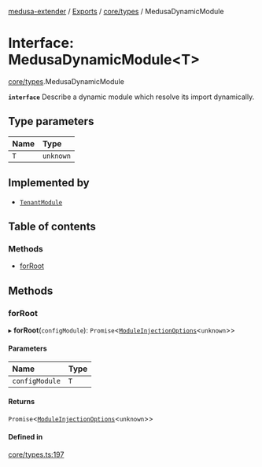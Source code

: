 [medusa-extender](../README.md) / [Exports](../modules.md) / [core/types](../modules/core_types.md) / MedusaDynamicModule

# Interface: MedusaDynamicModule<T\>

[core/types](../modules/core_types.md).MedusaDynamicModule

**`interface`**
Describe a dynamic module which resolve its import dynamically.

## Type parameters

| Name | Type |
| :------ | :------ |
| `T` | `unknown` |

## Implemented by

- [`TenantModule`](../classes/modules_multi_tenancy_tenant_module.TenantModule.md)

## Table of contents

### Methods

- [forRoot](core_types.MedusaDynamicModule.md#forroot)

## Methods

### forRoot

▸ **forRoot**(`configModule`): `Promise`<[`ModuleInjectionOptions`](../modules/core_types.md#moduleinjectionoptions)<`unknown`\>\>

#### Parameters

| Name | Type |
| :------ | :------ |
| `configModule` | `T` |

#### Returns

`Promise`<[`ModuleInjectionOptions`](../modules/core_types.md#moduleinjectionoptions)<`unknown`\>\>

#### Defined in

[core/types.ts:197](https://github.com/adrien2p/medusa-extender/blob/03cec4f/src/core/types.ts#L197)
